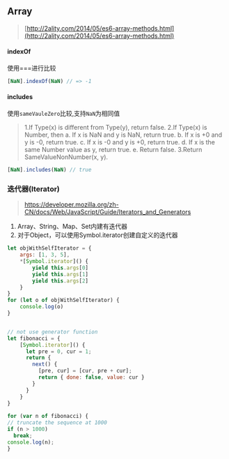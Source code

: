 ## Array
> [http://2ality.com/2014/05/es6-array-methods.html](http://2ality.com/2014/05/es6-array-methods.html)

#### indexOf
使用===进行比较
```js
[NaN].indexOf(NaN) // => -1
```

#### includes
使用`sameVauleZero`比较,支持`NaN`为相同值
> 1.If Type(x) is different from Type(y), return false.
2.If Type(x) is Number, then
a. If x is NaN and y is NaN, return true.
b. If x is +0 and y is -0, return true.
c. If x is -0 and y is +0, return true.
d. If x is the same Number value as y, return true.
e. Return false.
3.Return SameValueNonNumber(x, y).

```js
[NaN].includes(NaN) // true
```

### 迭代器(Iterator)
> https://developer.mozilla.org/zh-CN/docs/Web/JavaScript/Guide/Iterators_and_Generators
1. Array、String、Map、Set内建有迭代器
2. 对于Object，可以使用Symbol.iterator创建自定义的迭代器
```js
let objWithSelfIterator = {
    args: [1, 3, 5],
    *[Symbol.iterator]() {
        yield this.args[0]
        yield this.args[1]
        yield this.args[2]
    }
}
for (let o of objWithSelfIterator) {
    console.log(o)
}


// not use generator function 
let fibonacci = {
    [Symbol.iterator]() {
      let pre = 0, cur = 1;
      return {
        next() {
          [pre, cur] = [cur, pre + cur];
          return { done: false, value: cur }
        }
      }
    }
}
  
for (var n of fibonacci) {
// truncate the sequence at 1000
if (n > 1000)
  break;
console.log(n);
}
```